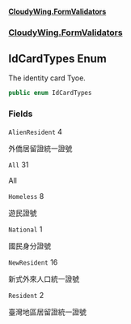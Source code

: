 #### [CloudyWing.FormValidators](index.md 'index')
### [CloudyWing.FormValidators](CloudyWing.FormValidators.md 'CloudyWing.FormValidators')

## IdCardTypes Enum

The identity card Tyoe.

```csharp
public enum IdCardTypes
```
### Fields

<a name='CloudyWing.FormValidators.IdCardTypes.AlienResident'></a>

`AlienResident` 4

外僑居留證統一證號

<a name='CloudyWing.FormValidators.IdCardTypes.All'></a>

`All` 31

All

<a name='CloudyWing.FormValidators.IdCardTypes.Homeless'></a>

`Homeless` 8

遊民證號

<a name='CloudyWing.FormValidators.IdCardTypes.National'></a>

`National` 1

國民身分證號

<a name='CloudyWing.FormValidators.IdCardTypes.NewResident'></a>

`NewResident` 16

新式外來人口統一證號

<a name='CloudyWing.FormValidators.IdCardTypes.Resident'></a>

`Resident` 2

臺灣地區居留證統一證號
